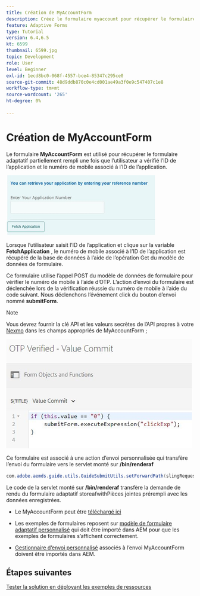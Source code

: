 ```yaml
---
title: Création de MyAccountForm
description: Créez le formulaire myaccount pour récupérer le formulaire partiellement rempli lors de la vérification réussie de l’ID de l’application et du numéro de téléphone.
feature: Adaptive Forms
type: Tutorial
version: 6.4,6.5
kt: 6599
thumbnail: 6599.jpg
topic: Development
role: User
level: Beginner
exl-id: 1ecd8bc0-068f-4557-bce4-85347c295ce0
source-git-commit: 48d9ddb870c0e4cd001ae49a3f0e9c547407c1e8
workflow-type: tm+mt
source-wordcount: '265'
ht-degree: 0%

---
```


# Création de MyAccountForm

Le formulaire **MyAccountForm** est utilisé pour récupérer le formulaire adaptatif partiellement rempli une fois que l’utilisateur a vérifié l’ID de l’application et le numéro de mobile associé à l’ID de l’application.

![mon formulaire de compte](assets/6599.JPG)

Lorsque l’utilisateur saisit l’ID de l’application et clique sur la variable **FetchApplication** , le numéro de mobile associé à l’ID de l’application est récupéré de la base de données à l’aide de l’opération Get du modèle de données de formulaire.

Ce formulaire utilise l’appel POST du modèle de données de formulaire pour vérifier le numéro de mobile à l’aide d’OTP. L’action d’envoi du formulaire est déclenchée lors de la vérification réussie du numéro de mobile à l’aide du code suivant. Nous déclenchons l’événement click du bouton d’envoi nommé **submitForm**.

>[!NOTE]
> Vous devrez fournir la clé API et les valeurs secrètes de l’API propres à votre [Nexmo](https://dashboard.nexmo.com/) dans les champs appropriés de MyAccountForm ;

![trigger-submit](assets/trigger-submit.JPG)



Ce formulaire est associé à une action d’envoi personnalisée qui transfère l’envoi du formulaire vers le servlet monté sur **/bin/renderaf**

```java
com.adobe.aemds.guide.utils.GuideSubmitUtils.setForwardPath(slingRequest,"/bin/renderaf",null,null);
```

Le code de la servlet monté sur **/bin/renderaf** transfère la demande de rendu du formulaire adaptatif storeafwithPièces jointes prérempli avec les données enregistrées.


* Le MyAccountForm peut être [téléchargé ici](assets/my-account-form.zip)

* Les exemples de formulaires reposent sur [modèle de formulaire adaptatif personnalisé](assets/custom-template-with-page-component.zip) qui doit être importé dans AEM pour que les exemples de formulaires s’affichent correctement.

* [Gestionnaire d’envoi personnalisé](assets/custom-submit-my-account-form.zip) associés à l’envoi MyAccountForm doivent être importés dans AEM.

## Étapes suivantes

[Tester la solution en déployant les exemples de ressources](./deploy-this-sample.md)
